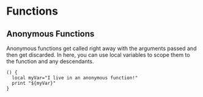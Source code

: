 # Functions

## Anonymous Functions

Anonymous functions get called right away with the arguments passed and then get discarded.
In here, you can use local variables to scope them to the function and any descendants.

```shell
() {
  local myVar="I live in an anonymous function!"
  print "${myVar}"
}
```
